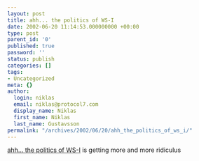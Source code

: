 ```yaml
---
layout: post
title: ahh... the politics of WS-I
date: 2002-06-20 11:14:53.000000000 +00:00
type: post
parent_id: '0'
published: true
password: ''
status: publish
categories: []
tags:
- Uncategorized
meta: {}
author:
  login: niklas
  email: niklas@protocol7.com
  display_name: Niklas
  first_name: Niklas
  last_name: Gustavsson
permalink: "/archives/2002/06/20/ahh_the_politics_of_ws_i/"
---
```

[ahh... the politics of WS-I](http://news.com.com/2100-1001-937563.html?legacy=cnet&tag=pt.rss..feed.ne_20062041) is getting more and more ridiculus

